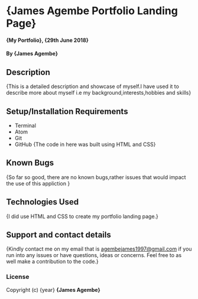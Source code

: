 # {James Agembe Portfolio Landing Page}
#### {My Portfolio}, {29th June 2018}
#### By **{James Agembe}**
## Description
{This is a detailed description and showcase of myself.I have used it to describe more about myself i.e my background,interests,hobbies and skills}
## Setup/Installation Requirements
* Terminal
* Atom
* Git
* GitHub
{The code in here was built using HTML and CSS}
## Known Bugs
{So far so good, there are no known bugs,rather issues that would impact the use of this appliction }
## Technologies Used
{I did use HTML and CSS to create my portfolio landing page.}
## Support and contact details
{Kindly contact me on my email that is agembejames1997@gmail.com if you run into any issues or have questions, ideas or concerns. Feel free to as well make a contribution to the code.}
### License
Copyright (c) {year} **{James Agembe}**
